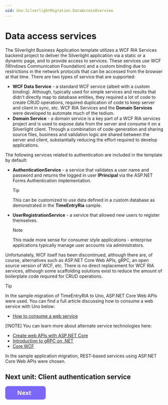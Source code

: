 ```yaml
---
uid: Uno.SilverlightMigration.DataAccessOverview
---
```


# Data access services

The Silverlight Business Application template utilizes a WCF RIA Services backend project to deliver the Silverlight application via a static or a dynamic page, and to provide access to services. These services use WCF (Windows Communication Foundation) and a custom binding due to restrictions in the network protocols that can be accessed from the browser at that time. There are two types of service that are supported:

* **WCF Data Service** - a standard WCF service (albeit with a custom binding). Although, typically used for simple services and results that didn't directly map to database entities, they required a lot of code to create CRUD operations, required duplication of code to keep server and client in sync, etc. WCF RIA Services and the **Domain Services** were developed to automate much of the  tedium.
* **Domain Service** - a domain service is a key part of a WCF RIA services project and is used to expose data from the server and consume it on a Silverlight client. Through a combination of code-generation and sharing source files, business and validation logic are shared between the server and client, substantially reducing the effort required to develop applications.

The following services related to authentication are included in the template by default:

* **AuthenticationService** - a service that validates a user name and password and returns the logged in user **IPrincipal** via the ASP.NET Forms Authentication implementation.

    > [!TIP]
    > This can be customized to use data defined in a custom database as demonstrated in the **TimeEntryRia** sample.

* **UserRegistrationService** - a service that allowed new users to register themselves.

    > [!NOTE]
    > This made more sense for consumer style applications - enterprise applications typically manage user accounts via administrators.

Unfortunately, WCF itself has been discontinued, although there are, of course, alternatives such as ASP.NET Core Web APIs, gRPC, an open source version of WCF, etc. There is no direct replacement for WCF RIA services, although some scaffolding solutions exist to reduce the amount of boilerplate code required for CRUD operations.

> [!TIP]
> In the sample migration of TimeEntryRIA to Uno, ASP.NET Core Web APIs were used. You can find a full article discussing how to consume a web service with Uno below:
>
> * [How to consume a web service](xref:Uno.Development.ConsumeWebApi)
>
> [!NOTE]
> You can learn more about alternate service technologies here:
>
> * [Create web APIs with ASP.NET Core](https://learn.microsoft.com/aspnet/core/web-api/?view=aspnetcore-5.0)
> * [Introduction to gRPC on .NET](https://learn.microsoft.com/aspnet/core/grpc/?view=aspnetcore-5.0)
> * [Core WCF](https://github.com/CoreWCF/CoreWCF)

In the sample application migration, REST-based services using ASP.NET Core Web APIs were chosen.

## Next unit: Client authentication service

[![button](assets/NextButton.png)](09-client-auth-service.md)
